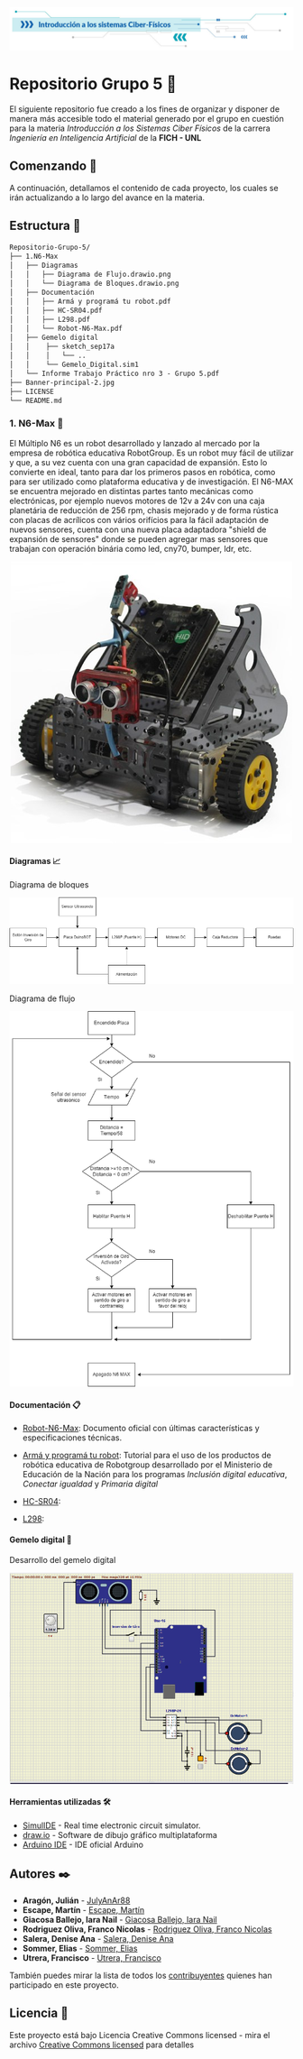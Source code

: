    <p align="center">
   <img src="/Banner-principal-2.jpg">
   </p>

# Repositorio Grupo 5 🧩

El siguiente repositorio fue creado a los fines de organizar y disponer de manera más accesible todo el material generado por el grupo en cuestión para la materia _Introducción a los Sistemas Ciber Físicos_ de la carrera _Ingeniería en Inteligencia Artificial_ de la **FICH - UNL**

## Comenzando 🚀

A continuación, detallamos el contenido de cada proyecto, los cuales se irán actualizando a lo largo del avance en la materia.

## Estructura 📂
```
Repositorio-Grupo-5/
├── 1.N6-Max
│   ├── Diagramas
│   │   ├── Diagrama de Flujo.drawio.png
│   │   └── Diagrama de Bloques.drawio.png
│   ├── Documentación
│   │   ├── Armá y programá tu robot.pdf
│   │   ├── HC-SR04.pdf
│   │   ├── L298.pdf
│   │   └── Robot-N6-Max.pdf
│   ├── Gemelo digital
│   │    ├── sketch_sep17a
│   │    │   └── ..
│   │    └── Gemelo_Digital.sim1
│   └── Informe Trabajo Práctico nro 3 - Grupo 5.pdf
├── Banner-principal-2.jpg
├── LICENSE
└── README.md
```
### 1. N6-Max 🚙

El Múltiplo N6 es un robot desarrollado y lanzado al mercado por la empresa de robótica educativa RobotGroup. Es un robot muy fácil de utilizar y que, a su vez cuenta con una gran capacidad de expansión. Esto lo convierte en ideal, tanto para dar los primeros pasos en robótica, como para ser utilizado como plataforma educativa y de investigación.
El N6-MAX se encuentra mejorado en distintas partes tanto mecánicas como electrónicas, por ejemplo nuevos motores de 12v a 24v con una caja planetária de reducción de 256 rpm, chasis mejorado y de forma rústica con placas de acrílicos con vários orifícios para la fácil adaptación de nuevos sensores, cuenta con una nueva placa adaptadora "shield de expansión de sensores" donde se pueden
agregar mas sensores que trabajan con operación binária como led, cny70, bumper, ldr, etc.

   <p align="center">
   <img src="/n6max6_500x0.jpg">
   </p>

#### Diagramas 📈

Diagrama de bloques

<p align="center">
   <img src="/N6-Max/Diagramas/Diagrama de Bloques.drawio.png">
   </p>


Diagrama de flujo

<p align="center">
   <img src="/N6-Max/Diagramas/Diagrama de Flujo.drawio.png">
   </p>

#### Documentación 📋 

* [Robot-N6-Max](/N6-Max/Documentación/Robot-N6-Max.pdf): 
Documento oficial con últimas características y especificaciones técnicas.

* [Armá y programá tu robot](/N6-Max/Documentación/Armá%20y%20programá%20tu%20robot.pdf): 
Tutorial para el uso de los productos de robótica educativa de Robotgroup desarrollado por el Ministerio de Educación de la Nación para los programas _Inclusión digital educativa_, _Conectar igualdad_ y _Primaria digital_

* [HC-SR04](/N6-Max/Documentación/HC-SR04.PDF):

* [L298](/N6-Max/Documentación/L298.PDF): 

#### Gemelo digital 👯

Desarrollo del gemelo digital

<p align="center">
   <img src="/N6-Max/Gemelo digital/gemelo_preview.png">
   </p>

#### Herramientas utilizadas 🛠️

* [SimulIDE](https://www.simulide.com/p/home.html) -  Real time electronic circuit simulator.
* [draw.io](https://app.diagrams.net/) - Software de dibujo gráfico multiplataforma
* [Arduino IDE](https://www.arduino.cc/en/software) - IDE oficial Arduino

## Autores ✒️

* **Aragón, Julián** - [JulyAnAr88](https://github.com/JulyAnAr88)
* **Escape, Martín** - [Escape, Martín](#algún-link)
* **Giacosa Ballejo, Iara Nail** - [Giacosa Ballejo, Iara Nail](#algún-link)
* **Rodriguez Oliva, Franco Nicolas** - [Rodriguez Oliva, Franco Nicolas](#algún-link)
* **Salera, Denise Ana** - [Salera, Denise Ana](#algún-link)
* **Sommer, Elias** - [Sommer, Elias](#algún-link)
* **Utrera, Francisco** - [Utrera, Francisco](https://github.com/fran2203)

También puedes mirar la lista de todos los [contribuyentes](https://github.com/JulyAnAr88/ISCF-grupo5/contributors) quienes han participado en este proyecto. 

## Licencia 📄

Este proyecto está bajo Licencia Creative Commons licensed - mira el archivo [Creative Commons licensed](/LICENSE) para detalles
